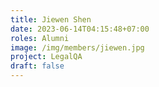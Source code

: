 ```yaml
---
title: Jiewen Shen
date: 2023-06-14T04:15:48+07:00
roles: Alumni
image: /img/members/jiewen.jpg
project: LegalQA
draft: false
---
```


